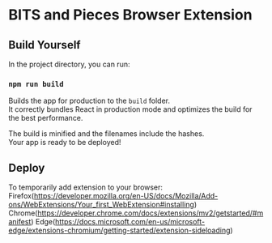 # BITS and Pieces Browser Extension

## Build Yourself

In the project directory, you can run:

### `npm run build`

Builds the app for production to the `build` folder.\
It correctly bundles React in production mode and optimizes the build for the best performance.

The build is minified and the filenames include the hashes.\
Your app is ready to be deployed!

## Deploy

To temporarily add extension to your browser:
Firefox(https://developer.mozilla.org/en-US/docs/Mozilla/Add-ons/WebExtensions/Your_first_WebExtension#installing)
Chrome(https://developer.chrome.com/docs/extensions/mv2/getstarted/#manifest)
Edge(https://docs.microsoft.com/en-us/microsoft-edge/extensions-chromium/getting-started/extension-sideloading)
